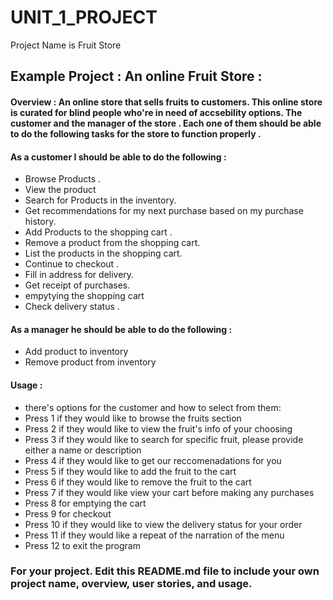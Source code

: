 # UNIT_1_PROJECT

Project Name is Fruit Store 

## Example Project :  An online Fruit Store :

#### Overview : An online store that sells fruits to customers. This online store is curated for blind people who're in need of accsebility options. The customer and the manager of the store . Each one of them should be able to do the following tasks for the store to function properly . 

#### As a customer I should be able to do the following :
- Browse  Products . 
- View the product
- Search for Products in the inventory.
- Get recommendations for my next purchase based on my purchase history.
- Add Products to the shopping cart .
- Remove a product from the shopping cart.
- List the products in the shopping cart. 
- Continue to checkout . 
- Fill in address for delivery.
- Get receipt of purchases.
- empytying the shopping cart
- Check delivery status . 

#### As a manager he should be able to do the following :
- Add product to inventory
- Remove product from inventory



#### Usage :
- there's options for the customer and how to select from them:
- Press 1 if they would like to browse the fruits section
- Press 2 if they would like to view the fruit's info of your choosing
- Press 3 if they would like to search for specific fruit, please provide either a name or description
- Press 4 if they would like to get our reccomenadations for you
- Press 5 if they would like to add the fruit to the cart
- Press 6 if they would like to remove the fruit to the cart
- Press 7 if they would like view your cart before making any purchases
- Press 8 for emptying the cart
- Press 9 for checkout
- Press 10 if they would like to view the delivery status for your order
- Press 11 if they would like a repeat of the narration of the menu 
- Press 12 to exit the program



### For your project. Edit this README.md file to include your own project name,  overview, user stories, and usage. 
